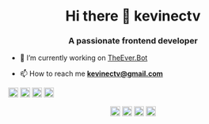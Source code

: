 <h1 align="center">Hi there 👋 kevinectv</h1>
<h3 align="center">A passionate frontend developer</h3>

- 🔭 I’m currently working on [TheEver.Bot](TheEver.Bot)

- 📫 How to reach me **kevinectv@gmail.com**

<p align="left"><img src="https://devicons.github.io/devicon/devicon.git/icons/bootstrap/bootstrap-plain.svg" alt="bootstrap" width="20" height="20"/> <img src="https://devicons.github.io/devicon/devicon.git/icons/css3/css3-original-wordmark.svg" alt="css3" width="20" height="20"/> <img src="https://devicons.github.io/devicon/devicon.git/icons/html5/html5-original-wordmark.svg" alt="html5" width="20" height="20"/> <img src="https://devicons.github.io/devicon/devicon.git/icons/javascript/javascript-original.svg" alt="javascript" width="20" height="20"/></p><p align="center">
<a href="https://codepen.io/kevinectv" target="blank"><img align="center" src="https://cdn.jsdelivr.net/npm/simple-icons@3.0.1/icons/codepen.svg" alt="kevinectv" height="20" width="20" /></a>
<a href="https://twitter.com/kevinectv" target="blank"><img align="center" src="https://cdn.jsdelivr.net/npm/simple-icons@3.0.1/icons/twitter.svg" alt="kevinectv" height="20" width="20" /></a>
<a href="https://instagram.com/kevinectv" target="blank"><img align="center" src="https://cdn.jsdelivr.net/npm/simple-icons@3.0.1/icons/instagram.svg" alt="kevinectv" height="20" width="20" /></a>
<a href="https://dribbble.com/kevinectv" target="blank"><img align="center" src="https://cdn.jsdelivr.net/npm/simple-icons@3.0.1/icons/dribbble.svg" alt="kevinectv" height="20" width="20" /></a>
</p>

